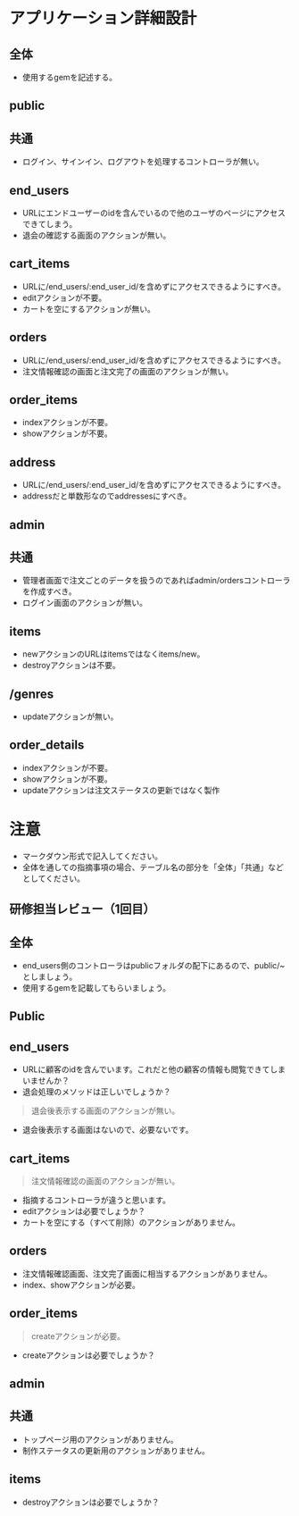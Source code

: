 # アプリケーション詳細設計
## 全体
- 使用するgemを記述する。

## public
## 共通
- ログイン、サインイン、ログアウトを処理するコントローラが無い。
## end_users
- URLにエンドユーザーのidを含んでいるので他のユーザのページにアクセスできてしまう。
- 退会の確認する画面のアクションが無い。

## cart_items
- URLに/end_users/:end_user_id/を含めずにアクセスできるようにすべき。
- editアクションが不要。
- カートを空にするアクションが無い。


## orders
- URLに/end_users/:end_user_id/を含めずにアクセスできるようにすべき。
- 注文情報確認の画面と注文完了の画面のアクションが無い。

## order_items
- indexアクションが不要。
- showアクションが不要。

## address
- URLに/end_users/:end_user_id/を含めずにアクセスできるようにすべき。
- addressだと単数形なのでaddressesにすべき。


## admin
## 共通
- 管理者画面で注文ごとのデータを扱うのであればadmin/ordersコントローラを作成すべき。
- ログイン画面のアクションが無い。

## items
- newアクションのURLはitemsではなくitems/new。
- destroyアクションは不要。

## /genres
- updateアクションが無い。

## order_details
- indexアクションが不要。
- showアクションが不要。
- updateアクションは注文ステータスの更新ではなく製作

# 注意
* マークダウン形式で記入してください。
* 全体を通しての指摘事項の場合、テーブル名の部分を「全体」「共通」などとしてください。

## 研修担当レビュー（1回目）
## 全体
- end_users側のコントローラはpublicフォルダの配下にあるので、public/~としましょう。
- 使用するgemを記載してもらいましょう。

## Public

## end_users
- URLに顧客のidを含んでいます。これだと他の顧客の情報も閲覧できてしまいませんか？
- 退会処理のメソッドは正しいでしょうか？
> 退会後表示する画面のアクションが無い。
   - 退会後表示する画面はないので、必要ないです。

## cart_items
> 注文情報確認の画面のアクションが無い。
  - 指摘するコントローラが違うと思います。
- editアクションは必要でしょうか？
- カートを空にする（すべて削除）のアクションがありません。

## orders
- 注文情報確認画面、注文完了画面に相当するアクションがありません。
- index、showアクションが必要。 

## order_items
> createアクションが必要。
  - createアクションは必要でしょうか？

## admin
## 共通
- トップページ用のアクションがありません。
- 制作ステータスの更新用のアクションがありません。

## items
- destroyアクションは必要でしょうか？
